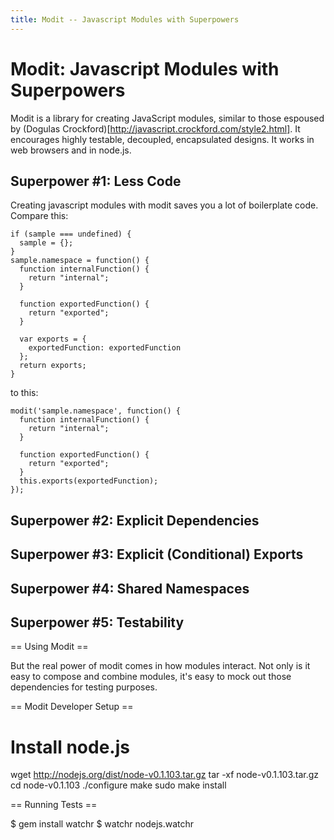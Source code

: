 ```yaml
---
title: Modit -- Javascript Modules with Superpowers
---
```


# Modit: Javascript Modules with Superpowers

Modit is a library for creating JavaScript modules, similar to those espoused by (Dogulas Crockford)[http://javascript.crockford.com/style2.html]. It encourages highly testable, decoupled, encapsulated designs. It works in web browsers and in node.js.

## Superpower #1: Less Code

Creating javascript modules with modit saves you a lot of boilerplate code. Compare this:

    if (sample === undefined) {
      sample = {};
    }
    sample.namespace = function() {
      function internalFunction() {
        return "internal";
      }
    
      function exportedFunction() {
        return "exported";
      }
      
      var exports = {
        exportedFunction: exportedFunction
      };
      return exports;
    }

to this:

    modit('sample.namespace', function() {
      function internalFunction() {
        return "internal";
      }
    
      function exportedFunction() {
        return "exported";
      }
      this.exports(exportedFunction);
    });

## Superpower #2: Explicit Dependencies

## Superpower #3: Explicit (Conditional) Exports

## Superpower #4: Shared Namespaces

## Superpower #5: Testability

== Using Modit ==



But the real power of modit comes in how modules interact. Not only is it easy to compose and combine modules, it's easy to mock out those dependencies for testing purposes.

== Modit Developer Setup == 

# Install node.js
wget http://nodejs.org/dist/node-v0.1.103.tar.gz
tar -xf node-v0.1.103.tar.gz
cd node-v0.1.103
./configure
make
sudo make install

== Running Tests == 

$ gem install watchr
$ watchr nodejs.watchr
